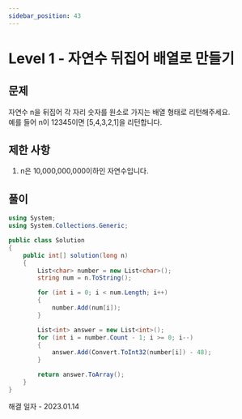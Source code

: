 ```yaml
---
sidebar_position: 43
---
```


# Level 1 - 자연수 뒤집어 배열로 만들기

## 문제

자연수 n을 뒤집어 각 자리 숫자를 원소로 가지는 배열 형태로 리턴해주세요. <br/>
예를 들어 n이 12345이면 [5,4,3,2,1]을 리턴합니다.

## 제한 사항

1. n은 10,000,000,000이하인 자연수입니다.

## 풀이

```c#
using System;
using System.Collections.Generic;

public class Solution 
{
    public int[] solution(long n)
    {
        List<char> number = new List<char>();
        string num = n.ToString();

        for (int i = 0; i < num.Length; i++)
        {
            number.Add(num[i]);
        }

        List<int> answer = new List<int>();
        for (int i = number.Count - 1; i >= 0; i--) 
        {
            answer.Add(Convert.ToInt32(number[i]) - 48);
        }

        return answer.ToArray();
    }
}
```

해결 일자 - 2023.01.14